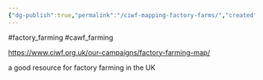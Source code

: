 ```yaml
---
{"dg-publish":true,"permalink":"/ciwf-mapping-factory-farms/","created":"2024-05-15T08:29:58.000+01:00","updated":"2025-09-28T23:49:19.177+01:00"}
---
```


#factory_farming #cawf_farming

https://www.ciwf.org.uk/our-campaigns/factory-farming-map/

a good resource for factory farming in the UK
